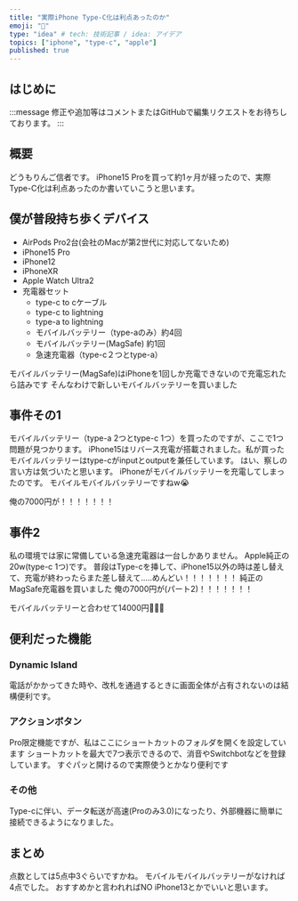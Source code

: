 ```yaml
---
title: "実際iPhone Type-C化は利点あったのか"
emoji: "🍎"
type: "idea" # tech: 技術記事 / idea: アイデア
topics: ["iphone", "type-c", "apple"]
published: true
---
```


## はじめに

:::message
修正や追加等はコメントまたはGitHubで編集リクエストをお待ちしております。
:::

## 概要

どうもりんご信者です。
iPhone15 Proを買って約1ヶ月が経ったので、実際Type-C化は利点あったのか書いていこうと思います。

## 僕が普段持ち歩くデバイス

- AirPods Pro2台(会社のMacが第2世代に対応してないため)
- iPhone15 Pro
- iPhone12
- iPhoneXR
- Apple Watch Ultra2
- 充電器セット
  - type-c to cケーブル
  - type-c to lightning
  - type-a to lightning
  - モバイルバッテリー（type-aのみ）約4回
  - モバイルバッテリー(MagSafe) 約1回
  - 急速充電器（type-c２つとtype-a）

モバイルバッテリー(MagSafe)はiPhoneを1回しか充電できないので充電忘れたら詰みです
そんなわけで新しいモバイルバッテリーを買いました

## 事件その1

モバイルバッテリー（type-a 2つとtype-c 1つ）を買ったのですが、ここで1つ問題が見つかります。
iPhone15はリバース充電が搭載されました。私が買ったモバイルバッテリーはtype-cがinputとoutputを兼任しています。
はい、察しの言い方は気づいたと思います。
iPhoneがモバイルバッテリーを充電してしまったのです。
モバイルモバイルバッテリーですねw😭

俺の7000円が！！！！！！！

## 事件2

私の環境では家に常備している急速充電器は一台しかありません。
Apple純正の20w(type-c 1つ)です。
普段はType-cを挿して、iPhone15以外の時は差し替えて、充電が終わったらまた差し替えて…..めんどい！！！！！！！
純正のMagSafe充電器を買いました
俺の7000円が(パート2)！！！！！！！

モバイルバッテリーと合わせて14000円💸💸💸

## 便利だった機能

### Dynamic Island

電話がかかってきた時や、改札を通過するときに画面全体が占有されないのは結構便利です。

### アクションボタン

Pro限定機能ですが、私はここにショートカットのフォルダを開くを設定しています
ショートカットを最大で7つ表示できるので、消音やSwitchbotなどを登録しています。
すぐパッと開けるので実際使うとかなり便利です

### その他

Type-cに伴い、データ転送が高速(Proのみ3.0)になったり、外部機器に簡単に接続できるようになりました。

## まとめ

点数としては5点中3ぐらいですかね。
モバイルモバイルバッテリーがなければ4点でした。
おすすめかと言われればNO
iPhone13とかでいいと思います。
